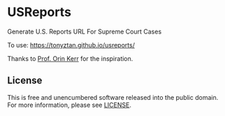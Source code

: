 # USReports
Generate U.S. Reports URL For Supreme Court Cases

To use: https://tonyztan.github.io/usreports/

Thanks to [Prof. Orin Kerr](https://twitter.com/OrinKerr/status/1050861044568977409) for the inspiration.

## License
This is free and unencumbered software released into the public domain. For more information, please see [LICENSE](LICENSE).
